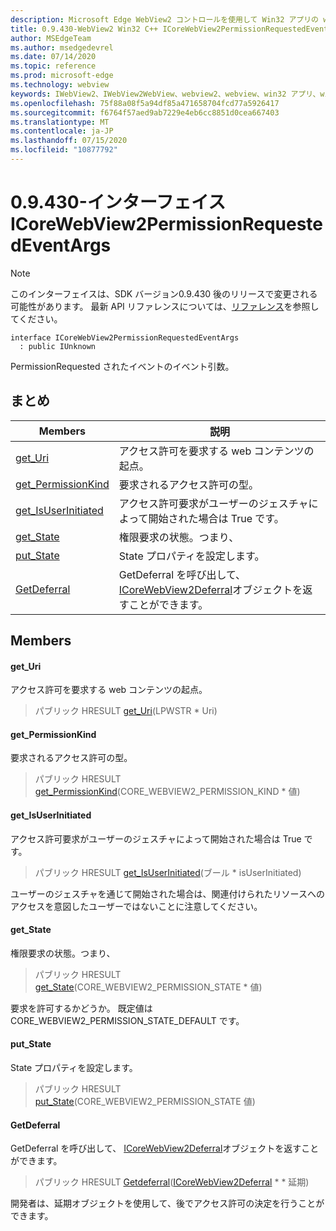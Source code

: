 ```yaml
---
description: Microsoft Edge WebView2 コントロールを使用して Win32 アプリの web コンテンツをホストする
title: 0.9.430-WebView2 Win32 C++ ICoreWebView2PermissionRequestedEventArgs
author: MSEdgeTeam
ms.author: msedgedevrel
ms.date: 07/14/2020
ms.topic: reference
ms.prod: microsoft-edge
ms.technology: webview
keywords: IWebView2、IWebView2WebView、webview2、webview、win32 アプリ、win32、edge、ICoreWebView2、ICoreWebView2Host、browser control、edge html
ms.openlocfilehash: 75f88a08f5a94df85a471658704fcd77a5926417
ms.sourcegitcommit: f6764f57aed9ab7229e4eb6cc8851d0cea667403
ms.translationtype: MT
ms.contentlocale: ja-JP
ms.lasthandoff: 07/15/2020
ms.locfileid: "10877792"
---
```

# 0.9.430-インターフェイス ICoreWebView2PermissionRequestedEventArgs 

> [!NOTE]
> このインターフェイスは、SDK バージョン0.9.430 後のリリースで変更される可能性があります。 最新 API リファレンスについては、[リファレンス](../../../webview2-api-reference.md)を参照してください。

```
interface ICoreWebView2PermissionRequestedEventArgs
  : public IUnknown
```

PermissionRequested されたイベントのイベント引数。

## まとめ

 Members                        | 説明
--------------------------------|---------------------------------------------
[get_Uri](#get_uri) | アクセス許可を要求する web コンテンツの起点。
[get_PermissionKind](#get_permissionkind) | 要求されるアクセス許可の型。
[get_IsUserInitiated](#get_isuserinitiated) | アクセス許可要求がユーザーのジェスチャによって開始された場合は True です。
[get_State](#get_state) | 権限要求の状態。つまり、
[put_State](#put_state) | State プロパティを設定します。
[GetDeferral](#getdeferral) | GetDeferral を呼び出して、 [ICoreWebView2Deferral](ICoreWebView2Deferral.md)オブジェクトを返すことができます。

## Members

#### get_Uri 

アクセス許可を要求する web コンテンツの起点。

> パブリック HRESULT [get_Uri](#get_uri)(LPWSTR * Uri)

#### get_PermissionKind 

要求されるアクセス許可の型。

> パブリック HRESULT [get_PermissionKind](#get_permissionkind)(CORE_WEBVIEW2_PERMISSION_KIND * 値)

#### get_IsUserInitiated 

アクセス許可要求がユーザーのジェスチャによって開始された場合は True です。

> パブリック HRESULT [get_IsUserInitiated](#get_isuserinitiated)(ブール * isUserInitiated)

ユーザーのジェスチャを通じて開始された場合は、関連付けられたリソースへのアクセスを意図したユーザーではないことに注意してください。

#### get_State 

権限要求の状態。つまり、

> パブリック HRESULT [get_State](#get_state)(CORE_WEBVIEW2_PERMISSION_STATE * 値)

要求を許可するかどうか。 既定値は CORE_WEBVIEW2_PERMISSION_STATE_DEFAULT です。

#### put_State 

State プロパティを設定します。

> パブリック HRESULT [put_State](#put_state)(CORE_WEBVIEW2_PERMISSION_STATE 値)

#### GetDeferral 

GetDeferral を呼び出して、 [ICoreWebView2Deferral](ICoreWebView2Deferral.md)オブジェクトを返すことができます。

> パブリック HRESULT [Getdeferral](#getdeferral)([ICoreWebView2Deferral](ICoreWebView2Deferral.md) * * 延期)

開発者は、延期オブジェクトを使用して、後でアクセス許可の決定を行うことができます。

